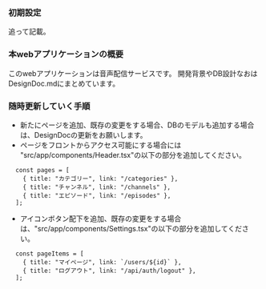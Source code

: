 ### 初期設定

追って記載。

### 本webアプリケーションの概要

このwebアプリケーションは音声配信サービスです。
開発背景やDB設計なおはDesignDoc.mdにまとめています。

### 随時更新していく手順

- 新たにページを追加、既存の変更をする場合、DBのモデルも追加する場合は、DesignDocの更新をお願いします。
- ページをフロントからアクセス可能にする場合には "src/app/components/Header.tsx"の以下の部分を追加してください。

```
  const pages = [
    { title: "カテゴリー", link: "/categories" },
    { title: "チャンネル", link: "/channels" },
    { title: "エピソード", link: "/episodes" },
  ];
```

- アイコンボタン配下を追加、既存の変更をする場合は、"src/app/components/Settings.tsx"の以下の部分を追加してください。

```
  const pageItems = [
    { title: "マイページ", link: `/users/${id}` },
    { title: "ログアウト", link: "/api/auth/logout" },
  ];
```
